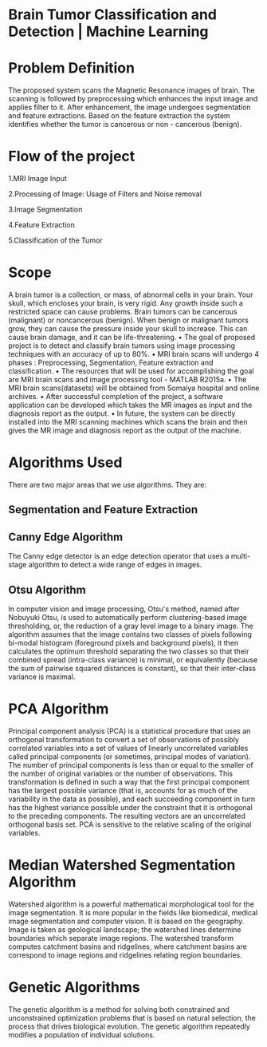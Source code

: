 # Brain Tumor Classification and Detection | Machine Learning
# Problem Definition
The proposed system scans the Magnetic Resonance images of brain. The scanning is followed by preprocessing which enhances the input image and applies filter to it. After enhancement, the image undergoes segmentation and feature extractions. Based on the feature extraction the system identifies whether the tumor is cancerous or non - cancerous (benign).
# Flow of the project
1.MRI Image Input

2.Processing of Image: Usage of Filters and Noise removal

3.Image Segmentation

4.Feature Extraction

5.Classification of the Tumor

# Scope
 A brain tumor is a collection, or mass, of abnormal cells in your brain. Your skull, which encloses your brain, is very rigid. Any growth inside such a restricted space can cause problems. Brain tumors can be cancerous (malignant) or noncancerous (benign). When benign or malignant tumors grow, they can cause the pressure inside your skull to increase. This can cause brain damage, and it can be life-threatening. • The goal of proposed project is to detect and classify brain tumors using image processing techniques with an accuracy of up to 80%. • MRI brain scans will undergo 4 phases : Preprocessing, Segmentation, Feature extraction and classification. • The resources that will be used for accomplishing the goal are MRI brain scans and image processing tool - MATLAB R2015a. • The MRI brain scans(datasets) will be obtained from Somaiya hospital and online archives. • After successful completion of the project, a software application can be developed which takes the MR images as input and the diagnosis report as the output. • In future, the system can be directly installed into the MRI scanning machines which scans the brain and then gives the MR image and diagnosis report as the output of the machine.

 # Algorithms Used
 There are two major areas that we use algorithms. They are:

## Segmentation and Feature Extraction

## Canny Edge Algorithm
The Canny edge detector is an edge detection operator that uses a multi-stage algorithm to detect a wide range of edges in images.

## Otsu Algorithm
In computer vision and image processing, Otsu's method, named after Nobuyuki Otsu, is used to automatically perform clustering-based image thresholding, or, the reduction of a gray level image to a binary image. The algorithm assumes that the image contains two classes of pixels following bi-modal histogram (foreground pixels and background pixels), it then calculates the optimum threshold separating the two classes so that their combined spread (intra-class variance) is minimal, or equivalently (because the sum of pairwise squared distances is constant), so that their inter-class variance is maximal.

# PCA Algorithm
Principal component analysis (PCA) is a statistical procedure that uses an orthogonal transformation to convert a set of observations of possibly correlated variables into a set of values of linearly uncorrelated variables called principal components (or sometimes, principal modes of variation). The number of principal components is less than or equal to the smaller of the number of original variables or the number of observations. This transformation is defined in such a way that the first principal component has the largest possible variance (that is, accounts for as much of the variability in the data as possible), and each succeeding component in turn has the highest variance possible under the constraint that it is orthogonal to the preceding components. The resulting vectors are an uncorrelated orthogonal basis set. PCA is sensitive to the relative scaling of the original variables.

# Median Watershed Segmentation Algorithm
Watershed algorithm is a powerful mathematical morphological tool for the image segmentation. It is more popular in the fields like biomedical, medical image segmentation and computer vision. It is based on the geography. Image is taken as geological landscape; the watershed lines determine boundaries which separate image regions. The watershed transform computes catchment basins and ridgelines, where catchment basins are correspond to image regions and ridgelines relating region boundaries.

# Genetic Algorithms
The genetic algorithm is a method for solving both constrained and unconstrained optimization problems that is based on natural selection, the process that drives biological evolution. The genetic algorithm repeatedly modifies a population of individual solutions.
